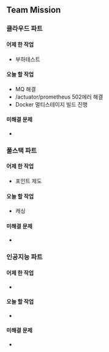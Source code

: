 ## Team Mission

### 클라우드 파트
#### 어제 한 작업
- 부하테스트

#### 오늘 할 작업
- MQ 해결
- /actuator/prometheus 502에러 해결
- Docker 멀티스테이지 빌드 진행

#### 미해결 문제
- 

### 풀스택 파트
#### 어제 한 작업
- 포인트 제도

#### 오늘 할 작업
- 캐싱

#### 미해결 문제
-

### 인공지능 파트
#### 어제 한 작업
-

#### 오늘 할 작업
-

#### 미해결 문제
-

